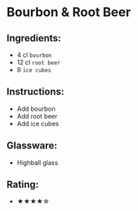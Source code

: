 # Bourbon & Root Beer

## Ingredients:
- 4 cl `bourbon`
- 12 cl `root beer`
- 8 `ice cubes`

## Instructions:
- Add bourbon
- Add root beer
- Add ice cubes

## Glassware:
- Highball glass

## Rating:
- ★★★★☆
